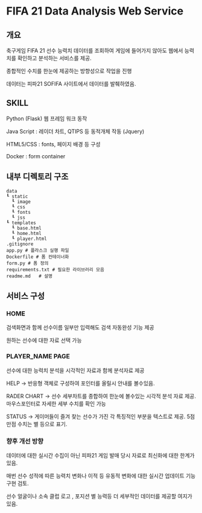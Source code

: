 # FIFA 21 Data Analysis Web Service


## 개요

축구게임 FIFA 21 선수 능력치 데이터를 조회하여 게임에 들어가지 않아도 웹에서 능력치를 확인하고 분석하는 서비스를 제공.

종합적인 수치를 한눈에 제공하는 방향성으로 작업을 진행

데이터는 피파21 SOFIFA 사이트에서 데이터를 발췌하였음.


## SKILL

Python (Flask) 웹 프레임 워크 동작

Java Script : 레이더 차트, QTIPS 등 동적개체 작동 (Jquery)

HTML5/CSS : fonts, 페이지 배경 등 구성

Docker : form container 


## 내부 디렉토리 구조
```
data
┖ static
  ┖ image
  ┖ css
  ┖ fonts
  ┖ jss
┖ templates
  ┖ base.html
  ┖ home.html
  ┖ player.html
.gitignore			
app.py # 플라스크 실행 파일 
Dockerfile # 폼 컨테이너화
form.py	# 폼 정의
requirements.txt # 필요한 라이브러리 모음
readme.md	# 설명
```


## 서비스 구성

### HOME

검색화면과 함께 선수이름 일부만 입력해도 검색 자동완성 기능 제공

원하는 선수에 대한 자료 선택 가능


### PLAYER_NAME PAGE

선수에 대한 능력치 분석을 시각적인 자료과 함께 분석자료 제공

HELP -> 반응형 객체로 구성하여 포인터를 올릴시 안내를 볼수있음.

RADER CHART -> 선수 세부차트를 종합하여 한눈에 볼수있는 시각적 분석 자료 제공. 마우스포인터로 자세한 세부 수치를 확인 가능

STATUS -> 게이머들이 즐겨 찾는 선수가 가진 각 특징적인 부분을 텍스트로 제공. 5점만점 수치는 별 등으로 표기.



### 향후 개선 방향

데이터에 대한 실시간 수집이 아닌 피파21 게임 발매 당시 자료로 최신화에 대한 한계가 있음.

매번 선수 성적에 따른 능력치 변화나 이적 등 유동적 변화에 대한 실시간 업데이트 기능 구현 검토.

선수 얼굴이나 소속 클럽 로고 , 포지션 별 능력등 더 세부적인 데이터를 제공할 여지가 있음.
